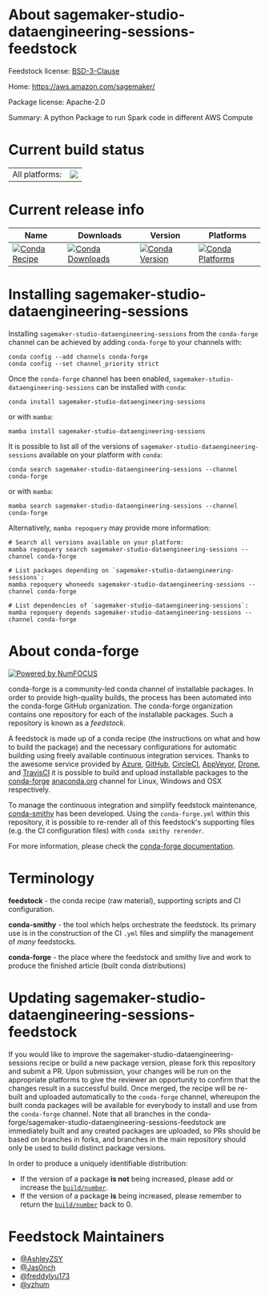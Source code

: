 About sagemaker-studio-dataengineering-sessions-feedstock
=========================================================

Feedstock license: [BSD-3-Clause](https://github.com/conda-forge/sagemaker-studio-dataengineering-sessions-feedstock/blob/main/LICENSE.txt)

Home: https://aws.amazon.com/sagemaker/

Package license: Apache-2.0

Summary: A python Package to run Spark code in different AWS Compute

Current build status
====================


<table><tr><td>All platforms:</td>
    <td>
      <a href="https://dev.azure.com/conda-forge/feedstock-builds/_build/latest?definitionId=24989&branchName=main">
        <img src="https://dev.azure.com/conda-forge/feedstock-builds/_apis/build/status/sagemaker-studio-dataengineering-sessions-feedstock?branchName=main">
      </a>
    </td>
  </tr>
</table>

Current release info
====================

| Name | Downloads | Version | Platforms |
| --- | --- | --- | --- |
| [![Conda Recipe](https://img.shields.io/badge/recipe-sagemaker--studio--dataengineering--sessions-green.svg)](https://anaconda.org/conda-forge/sagemaker-studio-dataengineering-sessions) | [![Conda Downloads](https://img.shields.io/conda/dn/conda-forge/sagemaker-studio-dataengineering-sessions.svg)](https://anaconda.org/conda-forge/sagemaker-studio-dataengineering-sessions) | [![Conda Version](https://img.shields.io/conda/vn/conda-forge/sagemaker-studio-dataengineering-sessions.svg)](https://anaconda.org/conda-forge/sagemaker-studio-dataengineering-sessions) | [![Conda Platforms](https://img.shields.io/conda/pn/conda-forge/sagemaker-studio-dataengineering-sessions.svg)](https://anaconda.org/conda-forge/sagemaker-studio-dataengineering-sessions) |

Installing sagemaker-studio-dataengineering-sessions
====================================================

Installing `sagemaker-studio-dataengineering-sessions` from the `conda-forge` channel can be achieved by adding `conda-forge` to your channels with:

```
conda config --add channels conda-forge
conda config --set channel_priority strict
```

Once the `conda-forge` channel has been enabled, `sagemaker-studio-dataengineering-sessions` can be installed with `conda`:

```
conda install sagemaker-studio-dataengineering-sessions
```

or with `mamba`:

```
mamba install sagemaker-studio-dataengineering-sessions
```

It is possible to list all of the versions of `sagemaker-studio-dataengineering-sessions` available on your platform with `conda`:

```
conda search sagemaker-studio-dataengineering-sessions --channel conda-forge
```

or with `mamba`:

```
mamba search sagemaker-studio-dataengineering-sessions --channel conda-forge
```

Alternatively, `mamba repoquery` may provide more information:

```
# Search all versions available on your platform:
mamba repoquery search sagemaker-studio-dataengineering-sessions --channel conda-forge

# List packages depending on `sagemaker-studio-dataengineering-sessions`:
mamba repoquery whoneeds sagemaker-studio-dataengineering-sessions --channel conda-forge

# List dependencies of `sagemaker-studio-dataengineering-sessions`:
mamba repoquery depends sagemaker-studio-dataengineering-sessions --channel conda-forge
```


About conda-forge
=================

[![Powered by
NumFOCUS](https://img.shields.io/badge/powered%20by-NumFOCUS-orange.svg?style=flat&colorA=E1523D&colorB=007D8A)](https://numfocus.org)

conda-forge is a community-led conda channel of installable packages.
In order to provide high-quality builds, the process has been automated into the
conda-forge GitHub organization. The conda-forge organization contains one repository
for each of the installable packages. Such a repository is known as a *feedstock*.

A feedstock is made up of a conda recipe (the instructions on what and how to build
the package) and the necessary configurations for automatic building using freely
available continuous integration services. Thanks to the awesome service provided by
[Azure](https://azure.microsoft.com/en-us/services/devops/), [GitHub](https://github.com/),
[CircleCI](https://circleci.com/), [AppVeyor](https://www.appveyor.com/),
[Drone](https://cloud.drone.io/welcome), and [TravisCI](https://travis-ci.com/)
it is possible to build and upload installable packages to the
[conda-forge](https://anaconda.org/conda-forge) [anaconda.org](https://anaconda.org/)
channel for Linux, Windows and OSX respectively.

To manage the continuous integration and simplify feedstock maintenance,
[conda-smithy](https://github.com/conda-forge/conda-smithy) has been developed.
Using the ``conda-forge.yml`` within this repository, it is possible to re-render all of
this feedstock's supporting files (e.g. the CI configuration files) with ``conda smithy rerender``.

For more information, please check the [conda-forge documentation](https://conda-forge.org/docs/).

Terminology
===========

**feedstock** - the conda recipe (raw material), supporting scripts and CI configuration.

**conda-smithy** - the tool which helps orchestrate the feedstock.
                   Its primary use is in the construction of the CI ``.yml`` files
                   and simplify the management of *many* feedstocks.

**conda-forge** - the place where the feedstock and smithy live and work to
                  produce the finished article (built conda distributions)


Updating sagemaker-studio-dataengineering-sessions-feedstock
============================================================

If you would like to improve the sagemaker-studio-dataengineering-sessions recipe or build a new
package version, please fork this repository and submit a PR. Upon submission,
your changes will be run on the appropriate platforms to give the reviewer an
opportunity to confirm that the changes result in a successful build. Once
merged, the recipe will be re-built and uploaded automatically to the
`conda-forge` channel, whereupon the built conda packages will be available for
everybody to install and use from the `conda-forge` channel.
Note that all branches in the conda-forge/sagemaker-studio-dataengineering-sessions-feedstock are
immediately built and any created packages are uploaded, so PRs should be based
on branches in forks, and branches in the main repository should only be used to
build distinct package versions.

In order to produce a uniquely identifiable distribution:
 * If the version of a package **is not** being increased, please add or increase
   the [``build/number``](https://docs.conda.io/projects/conda-build/en/latest/resources/define-metadata.html#build-number-and-string).
 * If the version of a package **is** being increased, please remember to return
   the [``build/number``](https://docs.conda.io/projects/conda-build/en/latest/resources/define-metadata.html#build-number-and-string)
   back to 0.

Feedstock Maintainers
=====================

* [@AshleyZSY](https://github.com/AshleyZSY/)
* [@Jas0nch](https://github.com/Jas0nch/)
* [@freddylyu173](https://github.com/freddylyu173/)
* [@yzhum](https://github.com/yzhum/)

